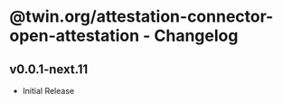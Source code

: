 # @twin.org/attestation-connector-open-attestation - Changelog

## v0.0.1-next.11

- Initial Release
